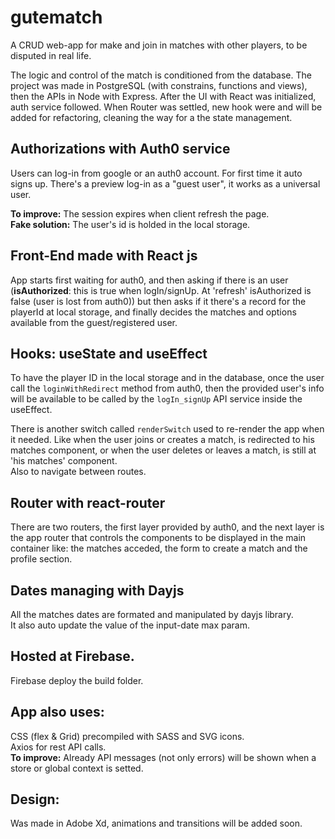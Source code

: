 #  gutematch
A CRUD web-app for make and join in matches with other players, to be disputed in real life.

The logic and control of the match is conditioned from the database.
The project was made in PostgreSQL (with constrains, functions and views), then the APIs in Node with Express.
After the UI with React was initialized, auth service followed. 
When Router was settled, new hook were and will be added for refactoring, cleaning the way for a the state management.

## Authorizations with Auth0 service
Users can log-in from google or an auth0 account. For first time it auto signs up.
There's a preview log-in as a "guest user", it works as a universal user.

**To improve:** The session expires when client refresh the page.\
**Fake solution:** The user's id is holded in the local storage.

## Front-End made with React js
App starts first waiting for auth0, and then asking if there is an user (**isAuthorized**: this is true when logIn/signUp. At 'refresh' isAuthorized is false (user is lost from auth0)) but then asks if it there's a record for the playerId at local storage, and finally decides the matches and options available from the guest/registered user.

## Hooks: useState and useEffect
To have the player ID in the local storage and in the database, once the user call the `loginWithRedirect` method from auth0, then the provided user's info will be available to be called by the `logIn_signUp` API service inside the useEffect.

There is another switch called `renderSwitch` used to re-render the app when it needed. Like when the user joins or creates a match, is redirected to his matches component, or when the user deletes or leaves a match, is still at 'his matches' component.\
Also to navigate between routes.

## Router with react-router
There are two routers, the first layer provided by auth0, and the next layer is the app router that controls the components to be displayed in the main container like: the matches acceded, the form to create a match and the profile section.

## Dates managing with Dayjs
All the matches dates are formated and manipulated by dayjs library.\
It also auto update the value of the input-date max param.

## Hosted at Firebase.
Firebase deploy the build folder.

## App also uses:
CSS (flex & Grid) precompiled with SASS and SVG icons.\
Axios for rest API calls.\
**To improve:** Already API messages (not only errors) will be shown when a store or global context is setted.

## Design:
Was made in Adobe Xd, animations and transitions will be added soon.
